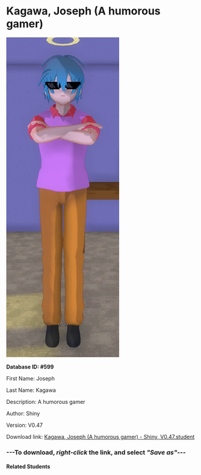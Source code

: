 # Kagawa, Joseph (A humorous gamer)

<img src="Files/Kagawa, Joseph (A humorous gamer).png" title="Kagawa, Joseph (A humorous gamer) - Shiny, V0.47">

**Database ID: #599**

First Name: Joseph

Last Name: Kagawa

Description: A humorous gamer

Author: Shiny

Version: V0.47

Download link: <a href="https://raw.githubusercontent.com/Arbiter1223/Daigaku-Gurashi-Custom-Students/master/Students/Files/Kagawa%2C%20Joseph%20(A%20humorous%20gamer)%20-%20Shiny%2C%20V0.47.student">Kagawa, Joseph (A humorous gamer) - Shiny, V0.47.student</a>

### ---**To download, _right-click_ the link, and select _"Save as"_**---

#### Related Students

